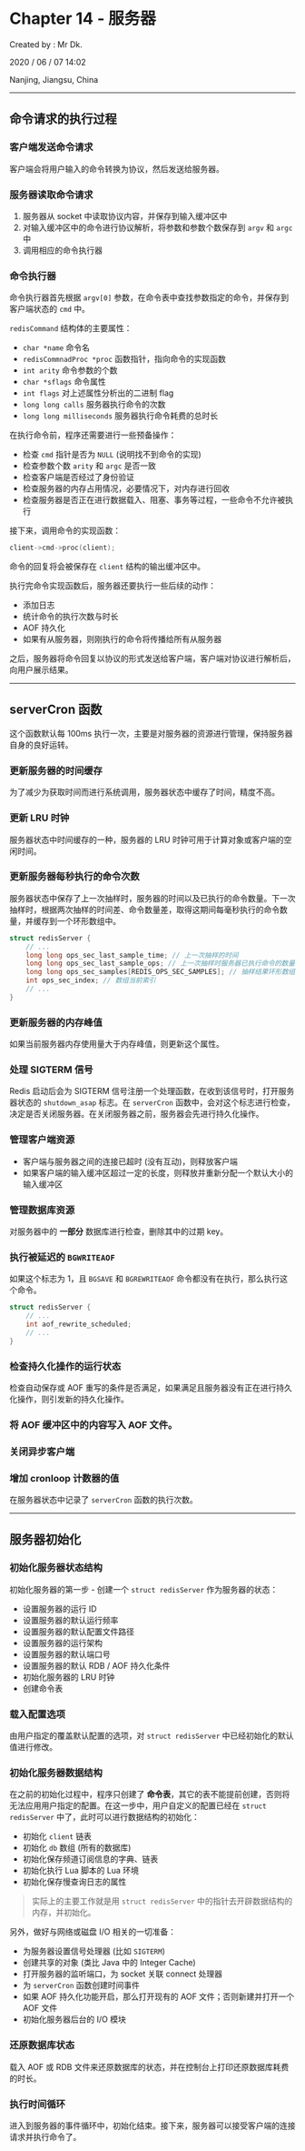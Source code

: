 # Chapter 14 - 服务器

Created by : Mr Dk.

2020 / 06 / 07 14:02

Nanjing, Jiangsu, China

---

## 命令请求的执行过程

### 客户端发送命令请求

客户端会将用户输入的命令转换为协议，然后发送给服务器。

### 服务器读取命令请求

1. 服务器从 socket 中读取协议内容，并保存到输入缓冲区中
2. 对输入缓冲区中的命令进行协议解析，将参数和参数个数保存到 `argv` 和 `argc` 中
3. 调用相应的命令执行器

### 命令执行器

命令执行器首先根据 `argv[0]` 参数，在命令表中查找参数指定的命令，并保存到客户端状态的 `cmd` 中。

`redisCommand` 结构体的主要属性：

- `char *name` 命令名
- `redisCommnadProc *proc` 函数指针，指向命令的实现函数
- `int arity` 命令参数的个数
- `char *sflags` 命令属性
- `int flags` 对上述属性分析出的二进制 flag
- `long long calls` 服务器执行命令的次数
- `long long milliseconds` 服务器执行命令耗费的总时长

在执行命令前，程序还需要进行一些预备操作：

- 检查 `cmd` 指针是否为 `NULL` (说明找不到命令的实现)
- 检查参数个数 `arity` 和 `argc` 是否一致
- 检查客户端是否经过了身份验证
- 检查服务器的内存占用情况，必要情况下，对内存进行回收
- 检查服务器是否正在进行数据载入、阻塞、事务等过程，一些命令不允许被执行

接下来，调用命令的实现函数：

```c
client->cmd->proc(client);
```

命令的回复将会被保存在 `client` 结构的输出缓冲区中。

执行完命令实现函数后，服务器还要执行一些后续的动作：

- 添加日志
- 统计命令的执行次数与时长
- AOF 持久化
- 如果有从服务器，则刚执行的命令将传播给所有从服务器

之后，服务器将命令回复以协议的形式发送给客户端，客户端对协议进行解析后，向用户展示结果。

---

## serverCron 函数

这个函数默认每 100ms 执行一次，主要是对服务器的资源进行管理，保持服务器自身的良好运转。

### 更新服务器的时间缓存

为了减少为获取时间而进行系统调用，服务器状态中缓存了时间，精度不高。

### 更新 LRU 时钟

服务器状态中时间缓存的一种，服务器的 LRU 时钟可用于计算对象或客户端的空闲时间。

### 更新服务器每秒执行的命令次数

服务器状态中保存了上一次抽样时，服务器的时间以及已执行的命令数量。下一次抽样时，根据两次抽样的时间差、命令数量差，取得这期间每毫秒执行的命令数量，并缓存到一个环形数组中。

```c
struct redisServer {
    // ...
    long long ops_sec_last_sample_time; // 上一次抽样的时间
    long long ops_sec_last_sample_ops; // 上一次抽样时服务器已执行命令的数量
    long long ops_sec_samples[REDIS_OPS_SEC_SAMPLES]; // 抽样结果环形数组
    int ops_sec_index; // 数组当前索引
    // ...
}
```

### 更新服务器的内存峰值

如果当前服务器内存使用量大于内存峰值，则更新这个属性。

### 处理 SIGTERM 信号

Redis 启动后会为 SIGTERM 信号注册一个处理函数，在收到该信号时，打开服务器状态的 `shutdown_asap` 标志。在 `serverCron` 函数中，会对这个标志进行检查，决定是否关闭服务器。在关闭服务器之前，服务器会先进行持久化操作。

### 管理客户端资源

- 客户端与服务器之间的连接已超时 (没有互动)，则释放客户端
- 如果客户端的输入缓冲区超过一定的长度，则释放并重新分配一个默认大小的输入缓冲区

### 管理数据库资源

对服务器中的 **一部分** 数据库进行检查，删除其中的过期 key。

### 执行被延迟的 `BGWRITEAOF`

如果这个标志为 1，且 `BGSAVE` 和 `BGREWRITEAOF` 命令都没有在执行，那么执行这个命令。

```c
struct redisServer {
    // ...
    int aof_rewrite_scheduled;
    // ...
}
```

### 检查持久化操作的运行状态

检查自动保存或 AOF 重写的条件是否满足，如果满足且服务器没有正在进行持久化操作，则引发新的持久化操作。

### 将 AOF 缓冲区中的内容写入 AOF 文件。

### 关闭异步客户端

### 增加 cronloop 计数器的值

在服务器状态中记录了 `serverCron` 函数的执行次数。

---

## 服务器初始化

### 初始化服务器状态结构

初始化服务器的第一步 - 创建一个 `struct redisServer` 作为服务器的状态：

- 设置服务器的运行 ID
- 设置服务器的默认运行频率
- 设置服务器的默认配置文件路径
- 设置服务器的运行架构
- 设置服务器的默认端口号
- 设置服务器的默认 RDB / AOF 持久化条件
- 初始化服务器的 LRU 时钟
- 创建命令表

### 载入配置选项

由用户指定的覆盖默认配置的选项，对 `struct redisServer` 中已经初始化的默认值进行修改。

### 初始化服务器数据结构

在之前的初始化过程中，程序只创建了 **命令表**，其它的表不能提前创建，否则将无法应用用户指定的配置。在这一步中，用户自定义的配置已经在 `struct redisServer` 中了，此时可以进行数据结构的初始化：

- 初始化 `client` 链表
- 初始化 `db` 数组 (所有的数据库)
- 初始化保存频道订阅信息的字典、链表
- 初始化执行 Lua 脚本的 Lua 环境
- 初始化保存慢查询日志的属性

> 实际上的主要工作就是用 `struct redisServer` 中的指针去开辟数据结构的内存，并初始化。

另外，做好与网络或磁盘 I/O 相关的一切准备：

- 为服务器设置信号处理器 (比如 `SIGTERM`)
- 创建共享的对象 (类比 Java 中的 Integer Cache)
- 打开服务器的监听端口，为 socket 关联 connect 处理器
- 为 `serverCron` 函数创建时间事件
- 如果 AOF 持久化功能开启，那么打开现有的 AOF 文件；否则新建并打开一个 AOF 文件
- 初始化服务器后台的 I/O 模块

### 还原数据库状态

载入 AOF 或 RDB 文件来还原数据库的状态，并在控制台上打印还原数据库耗费的时长。

### 执行时间循环

进入到服务器的事件循环中，初始化结束。接下来，服务器可以接受客户端的连接请求并执行命令了。
